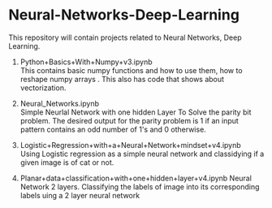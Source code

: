 # Neural-Networks-Deep-Learning
This repository will contain projects related to Neural Networks, Deep Learning.

1.  Python+Basics+With+Numpy+v3.ipynb    
This contains basic numpy functions and how to use them,  how to reshape numpy arrays . This also has code that shows             about vectorization.

2.  Neural_Networks.ipynb  
Simple Neurlal Network with one hidden Layer
To Solve the parity bit problem. The desired output for the parity problem is 1 if an input pattern contains an odd number of 1's and 0 otherwise.

3.  Logistic+Regression+with+a+Neural+Network+mindset+v4.ipynb  
Using Logistic regression as a simple neural network and classidying if a given image is of cat or not.

4.  Planar+data+classification+with+one+hidden+layer+v4.ipynb
Neural Network 2 layers.
Classifying the labels of image into its corresponding labels uing a 2 layer neural network 
